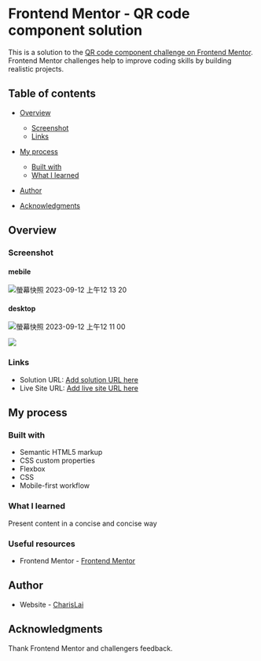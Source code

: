 # Frontend Mentor - QR code component solution

This is a solution to the [QR code component challenge on Frontend Mentor](https://www.frontendmentor.io/challenges/qr-code-component-iux_sIO_H). Frontend Mentor challenges help to improve coding skills by building realistic projects. 
## Table of contents

- [Overview](#overview)
  - [Screenshot](#screenshot)
  - [Links](#links)
- [My process](#my-process)
  - [Built with](#built-with)
  - [What I learned](#what-i-learned)

- [Author](#author)
- [Acknowledgments](#acknowledgments)

## Overview

### Screenshot
#### mebile
![螢幕快照 2023-09-12 上午12 13 20](https://github.com/CharisLai/QR-code-component-challenge/assets/103364394/b3ad3335-2deb-4d96-b765-ba2f3dcf1c8d)
#### desktop
![螢幕快照 2023-09-12 上午12 11 00](https://github.com/CharisLai/QR-code-component-challenge/assets/103364394/ddd83e7b-2911-4612-a2ca-bc81db3d44e5)


![](./screenshot.jpg)

### Links

- Solution URL: [Add solution URL here](https://github.com/CharisLai/QR-code-component-challenge.git)
- Live Site URL: [Add live site URL here](https://charislai.github.io/QR-code-component-challenge/)

## My process

### Built with

- Semantic HTML5 markup
- CSS custom properties
- Flexbox
- CSS
- Mobile-first workflow

### What I learned

Present content in a concise and concise way

### Useful resources
- Frontend Mentor - [Frontend Mentor](https://www.frontendmentor.io/challenges/qr-code-component-iux_sIO_H)

## Author

- Website - [CharisLai](https://medium.com/@griffin8418)

## Acknowledgments

Thank Frontend Mentor and challengers feedback.
